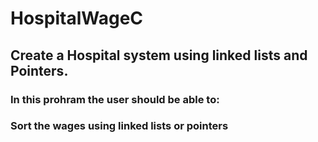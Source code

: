 # HospitalWageC
## Create a Hospital system using linked lists and Pointers.
### In this prohram the user should be able to:
### Sort the wages using linked lists or pointers

